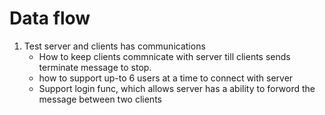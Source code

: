 # Data flow

1. Test server and clients has communications 
    - How to keep clients commnicate with server till clients sends terminate message to stop.
    - how to support up-to 6 users at a time to connect with server
    - Support login func, which allows server has a ability to forword the message between two clients 